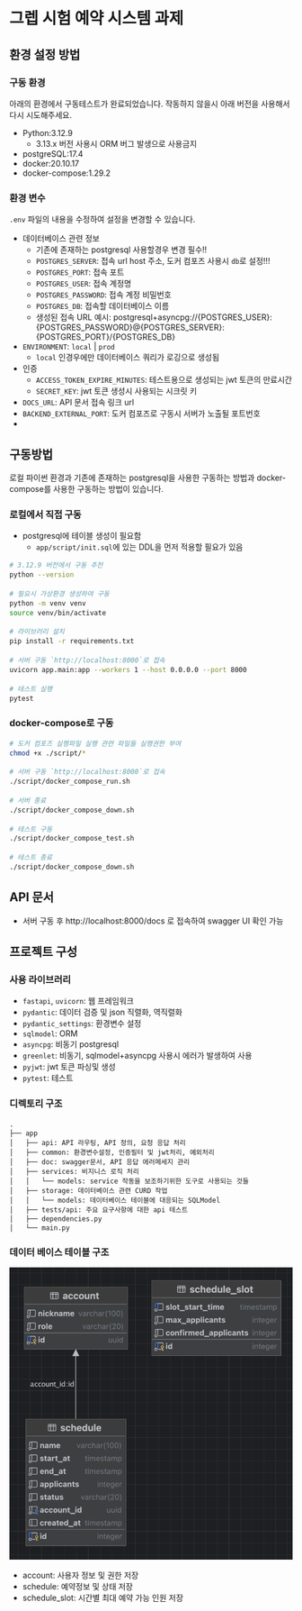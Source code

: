 # 그렙 시험 예약 시스템 과제

## 환경 설정 방법

### 구동 환경
아래의 환경에서 구동테스트가 완료되었습니다. 작동하지 않을시 아래 버전을 사용해서 다시 시도해주세요.
- Python:3.12.9
  - 3.13.x 버전 사용시 ORM 버그 발생으로 사용금지
- postgreSQL:17.4
- docker:20.10.17
- docker-compose:1.29.2

### 환경 변수
`.env` 파일의 내용을 수정하여 설정을 변경할 수 있습니다.

- 데이터베이스 관련 정보
    - 기존에 존재하는 postgresql 사용할경우 변경 필수!!
    - `POSTGRES_SERVER`: 접속 url host 주소, 도커 컴포즈 사용시 `db`로 설정!!!
    - `POSTGRES_PORT`: 접속 포트
    - `POSTGRES_USER`: 접속 계정명
    - `POSTGRES_PASSWORD`: 접속 계정 비밀번호
    - `POSTGRES_DB`: 접속할 데이터베이스 이름
    - 생성된 접속 URL 예시: postgresql+asyncpg://{POSTGRES_USER}:{POSTGRES_PASSWORD}@{POSTGRES_SERVER}:{POSTGRES_PORT}/{POSTGRES_DB}
- `ENVIRONMENT`: `local` | `prod`
    - `local` 인경우에만 데이터베이스 쿼리가 로깅으로 생성됨
- 인증
    - `ACCESS_TOKEN_EXPIRE_MINUTES`: 테스트용으로 생성되는 jwt 토큰의 만료시간
    - `SECRET_KEY`: jwt 토큰 생성시 사용되는 시크릿 키
- `DOCS_URL`: API 문서 접속 링크 url
- `BACKEND_EXTERNAL_PORT`: 도커 컴포즈로 구동시 서버가 노출될 포트번호
- 
## 구동방법
로컬 파이썬 환경과 기존에 존재하는 postgresql을 사용한 구동하는 방법과 docker-compose를 사용한 구동하는 방법이 있습니다.

### 로컬에서 직접 구동
- postgresql에 테이블 생성이 필요함
  - `app/script/init.sql`에 있는 DDL을 먼저 적용할 필요가 있음
```bash
# 3.12.9 버전에서 구동 추천
python --version

# 필요시 가상환경 생성하여 구동
python -m venv venv
source venv/bin/activate

# 라이브러리 설치
pip install -r requirements.txt

# 서버 구동 `http://localhost:8000`로 접속
uvicorn app.main:app --workers 1 --host 0.0.0.0 --port 8000

# 테스트 실행
pytest
```
### docker-compose로 구동
```bash
# 도커 컴포즈 실행파일 실행 관련 파일들 실행권한 부여
chmod +x ./script/*

# 서버 구동 `http://localhost:8000`로 접속
./script/docker_compose_run.sh

# 서버 종료
./script/docker_compose_down.sh

# 테스트 구동
./script/docker_compose_test.sh

# 테스트 종료
./script/docker_compose_down.sh
```
## API 문서
- 서버 구동 후 http://localhost:8000/docs 로 접속하여 swagger UI 확인 가능

## 프로젝트 구성

### 사용 라이브러리
- `fastapi`, `uvicorn`: 웹 프레임워크
- `pydantic`: 데이터 검증 및 json 직렬화, 역직렬화
- `pydantic_settings`: 환경변수 설정
- `sqlmodel`: ORM
- `asyncpg`: 비동기 postgresql
- `greenlet`: 비동기, sqlmodel+asyncpg 사용시 에러가 발생하여 사용
- `pyjwt`: jwt 토큰 파싱및 생성
- `pytest`: 테스트

### 디렉토리 구조
```plaintext
.
├── app
│   ├── api: API 라우팅, API 정의, 요청 응답 처리
│   ├── common: 환경변수설정, 인증필터 및 jwt처리, 예외처리
│   ├── doc: swagger문서, API 응답 에러메세지 관리
│   ├── services: 비지니스 로직 처리
│   │   └── models: service 작동을 보조하기위한 도구로 사용되는 것들
│   ├── storage: 데이터베이스 관련 CURD 작업
│   │   └── models: 데이터베이스 테이블에 대응되는 SQLModel
│   ├── tests/api: 주요 요구사항에 대한 api 테스트
│   ├── dependencies.py
│   └── main.py 
```

### 데이터 베이스 테이블 구조

![데이터베이스 ERD](docs/images/erd.png)
- account: 사용자 정보 및 권한 저장
- schedule: 예약정보 및 상태 저장
- schedule_slot: 시간별 최대 예약 가능 인원 저장




